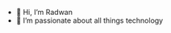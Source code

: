 - 👋 Hi, I’m Radwan
- 👀 I’m passionate about all things technology 

<!---
radwanaltaf/radwanaltaf is a ✨ special ✨ repository because its `README.md` (this file) appears on your GitHub profile.
You can click the Preview link to take a look at your changes.
--->

